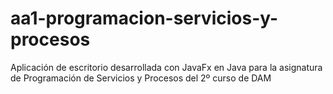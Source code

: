 # aa1-programacion-servicios-y-procesos
Aplicación de escritorio desarrollada con JavaFx en Java para la asignatura de Programación de Servicios y Procesos del 2º curso de DAM
